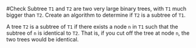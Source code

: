 #Check Subtree
`T1` and `T2` are two very large binary trees, with `T1` much bigger than `T2`. Create an algorithm to determine if `T2` is a subtree of `T1`.

A tree `T2` is a subtree of `T1` if there exists a node `n` in `T1` such that the subtree of `n` is identical to `T2`. That is, if you cut off the tree at node `n`, the two trees would be identical.
